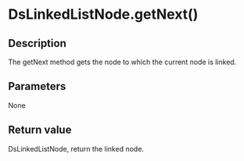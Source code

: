 # DsLinkedListNode.getNext()

## Description

The getNext method gets the node to which the current node is linked.

## Parameters

None

## Return value

DsLinkedListNode, return the linked node.
